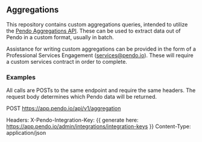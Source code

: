 ## Aggregations
This repository contains custom aggregations queries, intended to utilize the [Pendo Aggregations API](https://developers.pendo.io/docs/?bash#aggregation).  These can be used to extract data out of Pendo in a custom format, usually in batch.

Assistance for writing custom aggregations can be provided in the form of a Professional Services Engagement (services@pendo.io).  These will require a custom services contract in order to complete.

### Examples
All calls are POSTs to the same endpoint and require the same headers. The request body determines which Pendo data will be returned.

POST https://app.pendo.io/api/v1/aggregation

Headers:
  X-Pendo-Integration-Key: {{ generate here: https://app.pendo.io/admin/integrations/integration-keys }}
  Content-Type: application/json

